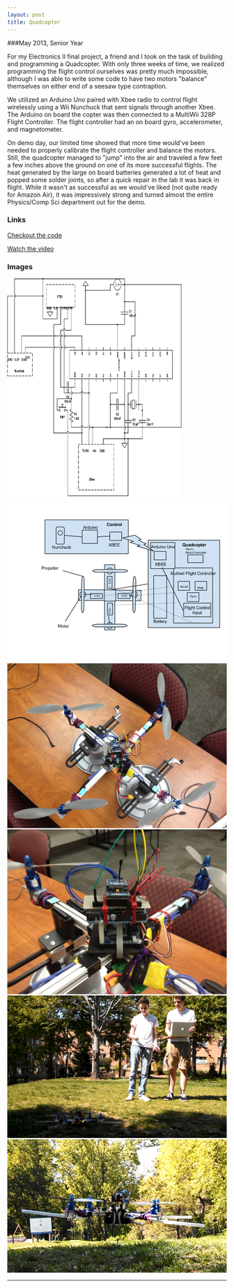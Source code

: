 ```yaml
---
layout: post
title: Quadcopter
---
```


###May 2013, Senior Year

For my Electronics II final project, a friend and I took on the task of building and programming a Quadcopter. With only three weeks of time, we realized programming the flight control ourselves was pretty much impossible, although I was able to write some code to have two motors "balance" themselves on either end of a seesaw type contraption. 

We utilized an Arduino Uno paired with Xbee radio to control flight wirelessly using a Wii Nunchuck that sent signals through another Xbee. The Arduino on board the copter was then connected to a MultiWii 328P Flight Controller. The flight controller had an on board gyro, accelerometer, and magnetometer. 

On demo day, our limited time showed that more time would've been needed to properly calibrate the flight controller and balance the motors. Still, the quadcopter managed to "jump" into the air and traveled a few feet a few inches above the ground on one of its more successful flights. The heat generated by the large on board batteries generated a lot of heat and popped some solder joints, so after a quick repair in the lab it was back in flight. While it wasn't as successful as we would've liked (not quite ready for Amazon Air), it was impressively strong and turned almost the entire Physics/Comp Sci department out for the demo.

<h3>Links</h3>
<a href="https://github.com/meredithmmyers/Quadcopter" target="_blank">Checkout the code</a>

<a href="https://www.youtube.com/watch?v=andUVL-rQlA" target="_blank">Watch the video</a>

<h3>Images</h3>
<a href="/images/quadcopter/arduino.png" target="_blank"><img src="/images/quadcopter/arduino.png" alt="Quadcopter" height=500 width=400></a>
<a href="/images/quadcopter/diagram.png" target="_blank"><img src="/images/quadcopter/diagram.png" alt="Quadcopter"></a>
<a href="/images/quadcopter/image_2.jpg" target="_blank"><img src="/images/quadcopter/image_2.jpg" alt="Quadcopter"></a>
<a href="/images/quadcopter/image_3.jpg" target="_blank"><img src="/images/quadcopter/image_3.jpg" alt="Quadcopter"></a>
<a href="/images/quadcopter/quadcopter1.png" target="_blank"><img src="/images/quadcopter/quadcopter1.png" alt="Quadcopter"></a>
<a href="/images/quadcopter/quadcopter3.png" target="_blank"><img src="/images/quadcopter/quadcopter3.png" alt="Quadcopter"></a>

-----
